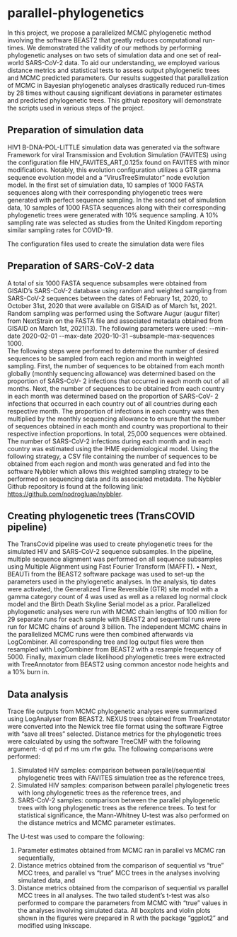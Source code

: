 # parallel-phylogenetics
In this project, we propose a parallelized MCMC phylogenetic method involving the software BEAST2 that greatly reduces computational run-times. We demonstrated the validity of our methods by performing phylogenetic analyses on two sets of simulation data and one set of real-world SARS-CoV-2 data. To aid our understanding, we employed various distance metrics and statistical tests to assess output phylogenetic trees and MCMC predicted parameters. Our results suggested that parallelization of MCMC in Bayesian phylogenetic analyses drastically reduced run-times by 28 times without causing significant deviations in parameter estimates and predicted phylogenetic trees. 
This github repository will demonstrate the scripts used in various steps of the project. 

## Preparation of simulation data
HIV1 B-DNA-POL-LITTLE simulation data was generated via the software Framework for viral Transmission and Evolution Simulation (FAVITES) using the configuration file HIV_FAVITES_ART_0.125x found on FAVITES with minor modifications. Notably, this evolution configuration utilizes a GTR gamma sequence evolution model and a “VirusTreeSimulator” node evolution model. 
In the first set of simulation data, 10 samples of 1000 FASTA sequences along with their corresponding phylogenetic trees were generated with perfect sequence sampling. In the second set of simulation data, 10 samples of 1000 FASTA sequences along with their corresponding phylogenetic trees were generated with 10% sequence sampling. A 10% sampling rate was selected as studies from the United Kingdom reporting similar sampling rates for COVID-19.

The configuration files used to create the simulation data were files 

## Preparation of SARS-CoV-2 data
A total of six 1000 FASTA sequence subsamples were obtained from GISAID’s SARS-CoV-2 database using random and weighted sampling from SARS-CoV-2 sequences between the dates of February 1st, 2020, to October 31st, 2020 that were available on GISAID as of March 1st, 2021. Random sampling was performed using the Software Augur (augur filter) from NextStrain on the FASTA file and associated metadata obtained from GISAID on March 1st, 2021(13). The following parameters were used: --min-date 2020-02-01 --max-date 2020-10-31 –subsample-max-sequences 1000.  
The following steps were performed to determine the number of desired sequences to be sampled from each region and month in weighted sampling. First, the number of sequences to be obtained from each month globally (monthly sequencing allowance) was determined based on the proportion of SARS-CoV- 2 infections that occurred in each month out of all months. Next, the number of sequences to be obtained from each country in each month was determined based on the proportion of SARS-CoV- 2 infections that occurred in each country out of all countries during each respective month. The proportion of infections in each country was then multiplied by the monthly sequencing allowance to ensure that the number of sequences obtained in each month and country was proportional to their respective infection proportions. In total, 25,000 sequences were obtained. The number of SARS-CoV-2 infections during each month and in each country was estimated using the IHME epidemiological model. Using the following strategy, a CSV file containing the number of sequences to be obtained from each region and month was generated and fed into the software Nybbler which allows this weighted sampling strategy to be performed on sequencing data and its associated metadata. The Nybbler Github repository is found at the following link: https://github.com/nodrogluap/nybbler.

## Creating phylogenetic trees (TransCOVID pipeline)
The TransCovid pipeline was used to create phylogenetic trees for the simulated HIV and SARS-CoV-2 sequence subsamples. In the pipeline, multiple sequence alignment was performed on all sequence subsamples using Multiple Alignment using Fast Fourier Transform (MAFFT). •	Next, BEAUTi from the BEAST2 software package was used to set-up the parameters used in the phylogenetic analyses. In the analysis, tip dates were activated, the Generalized Time Reversible (GTR) site model with a gamma category count of 4 was used as well as a relaxed log normal clock model and the Birth Death Skyline Serial model as a prior. Parallelized phylogenetic analyses were run with MCMC chain lengths of 100 million for 29 separate runs for each sample with BEAST2 and sequential runs were run for MCMC chains of around 3 billion. The independent MCMC chains in the parallelized MCMC runs were then combined afterwards via LogCombiner. All corresponding tree and log output files were then resampled with LogCombiner from BEAST2 with a resample frequency of 5000. Finally, maximum clade likelihood phylogenetic trees were extracted with TreeAnnotator from BEAST2 using common ancestor node heights and a 10% burn in. 

## Data analysis 
Trace file outputs from MCMC phylogenetic analyses were summarized using LogAnalyser from BEAST2. NEXUS trees obtained from TreeAnnotator were converted into the Newick tree file format using the software Figtree with “save all trees” selected. Distance metrics for the phylogenetic trees were calculated by using the software TreeCMP with the following argument: -d qt pd rf ms um rfw gdu. The following comparisons were performed: 
1. Simulated HIV samples: comparison between parallel/sequential phylogenetic trees with FAVITES simulation tree as the reference trees, 
2. Simulated HIV samples: comparison between parallel phylogenetic trees with long phylogenetic trees as the reference trees, and
3. SARS-CoV-2 samples: comparison between the parallel phylogenetic trees with long phylogenetic trees as the reference trees. 
To test for statistical significance, the Mann-Whitney U-test was also performed on the distance metrics and MCMC parameter estimates.

The U-test was used to compare the following: 
1. Parameter estimates obtained from MCMC ran in parallel vs MCMC ran sequentially,
2. Distance metrics obtained from the comparison of sequential vs “true” MCC trees, and parallel vs “true” MCC trees in the analyses involving simulated data, and
3. Distance metrics obtained from the comparison of sequential vs parallel MCC trees in all analyses.
The two tailed student’s t-test was also performed to compare the parameters from MCMC with “true” values in the analyses involving simulated data. All boxplots and violin plots shown in the figures were prepared in R with the package “ggplot2” and modified using Inkscape. 
